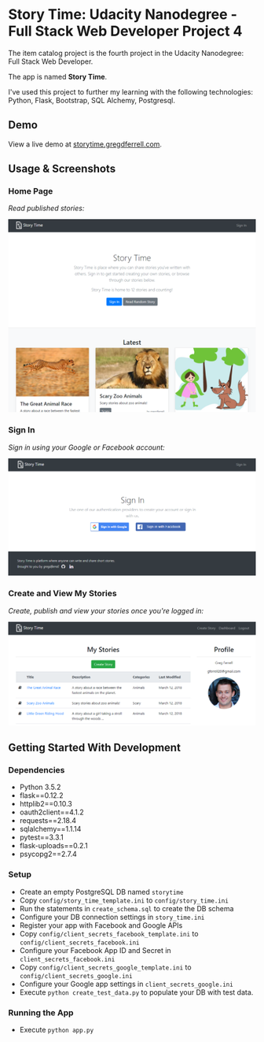 # Story Time: Udacity Nanodegree - Full Stack Web Developer Project 4
The item catalog project is the fourth project in the Udacity Nanodegree: Full Stack Web Developer.

The app is named **Story Time**.

I've used this project to further my learning with the following technologies: Python, Flask, Bootstrap, SQL Alchemy, Postgresql.

## Demo

View a live demo at [storytime.gregdferrell.com](http://storytime.gregdferrell.com).

## Usage & Screenshots

### Home Page

*Read published stories:*

![Story Time - Home Page](demo/story-time-index.png "Story Time - Home Page")

### Sign In

*Sign in using your Google or Facebook account:*

![Story Time - Sign In](demo/story-time-sign-in.png "Story Time - Sign In")

### Create and View My Stories

*Create, publish and view your stories once you're logged in:*

![Story Time - My Stories](demo/story-time-my-stories.png "Story Time - My Stories")

## Getting Started With Development
### Dependencies
* Python 3.5.2
* flask==0.12.2
* httplib2==0.10.3
* oauth2client==4.1.2
* requests==2.18.4
* sqlalchemy==1.1.14
* pytest==3.3.1
* flask-uploads==0.2.1
* psycopg2==2.7.4

### Setup
* Create an empty PostgreSQL DB named `storytime`
* Copy `config/story_time_template.ini` to `config/story_time.ini`
* Run the statements in `create_schema.sql` to create the DB schema
* Configure your DB connection settings in `story_time.ini`
* Register your app with Facebook and Google APIs
* Copy `config/client_secrets_facebook_template.ini` to `config/client_secrets_facebook.ini`
* Configure your Facebook App ID and Secret in `client_secrets_facebook.ini`
* Copy `config/client_secrets_google_template.ini` to `config/client_secrets_google.ini`
* Configure your Google app settings in `client_secrets_google.ini`
* Execute `python create_test_data.py` to populate your DB with test data.

### Running the App
* Execute `python app.py`

